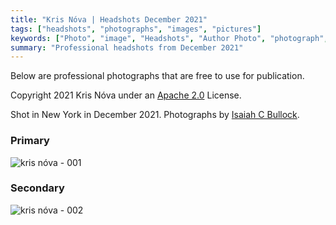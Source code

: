 ```yaml
---
title: "Kris Nóva | Headshots December 2021"
tags: ["headshots", "photographs", "images", "pictures"]
keywords: ["Photo", "image", "Headshots", "Author Photo", "photograph", "professional", "2022", "New Book", "Hacking Capitalism", "Computers", "Humans", "Money", "Exploiting", "Tech Industry"]
summary: "Professional headshots from December 2021"
---
```


Below are professional photographs that are free to use for publication.

Copyright 2021 Kris Nóva under an [Apache 2.0](https://github.com/kris-nova/nivenly.com/blob/main/LICENSE) License.

Shot in New York in December 2021. Photographs by [Isaiah C Bullock](https://www.icb.cool/about).

### Primary

![kris nóva - 001](https://public.nivenly.com/images/nova-headshot-002.jpg)

### Secondary

![kris nóva - 002](https://public.nivenly.com/images/nova-headshot-001.jpg)
